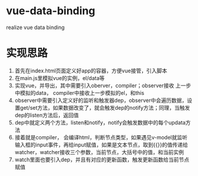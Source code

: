 # vue-data-binding
realize vue data binding

# 实现思路
1. 首先在index.html页面定义好app的容器，方便vue接管，引入脚本
2. 在main.js里模拟vue的实例，el/data等
3. 实现vue，并导出，其中需要引入oberver，compiler；observer接收 上一步中模拟的data， compiler中接收上一步模拟的el，和this
4. observer中需要引入定义好的监听和触发器dep，observer中会遍历数据，设置get/set方法，如果数据改变了，就会触发dep的notify方法；同理，当触发dep的listen方法后，返回值
5. dep中就定义两个方法，listen和notify，notify会触发数据中的每个updata方法
6. 接着就是compiler， 会编译html，判断节点类型，如果遇见v-model就监听输入框的input事件，再给input赋值，如果是文本节点，取到{{}}的值传递给watcher，watcher接收三个参数，当前节点，大括号中的值，和当前实例
7. watch里面也要引入dep，并且有对应的更新函数，触发更新函数给当前节点赋值
